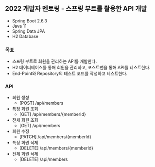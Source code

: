 ## 2022 개발자 멘토링 - 스프링 부트를 활용한 API 개발
- Spring Boot 2.6.3
- Java 11
- Spring Data JPA
- H2 Database

### 목표
- 스프링 부트로 회원을 관리하는 API를 개발한다.
- H2 데이터베이스를 통해 회원을 관리하고, 포스트맨을 통해 API를 테스트한다.
- End-Point와 Repository의 테스트 코드를 작성하고 테스트한다.

### API
- 회원 생성
  - [POST] /api/members
- 특정 회원 조회
  - [GET] /api/members/{memberId}
- 전체 회원 조회
  - [GET] /api/members
- 회원 수정
  - [PATCH] /api/members/{memberId}
- 특정 회원 삭제
  - [DELETE] /api/members/{memberId}
- 전체 회원 삭제
  - [DELETE] /api/members